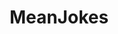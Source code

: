 ---
title: MeanJokes
crosslinks:
- Jokes
- AskReddit
- AntiJokes
- jesuschristreddit
- darkjokes
- gatekeeping
- insanepeoplereddit
- findareddit
- rant
- Jew_Jokes
- explainlikeimfive
- Mean
- dota2dadjokes
- whythehell
- Unclejokes
- OutOfTheLoop
- xkcd
- dontyouknowwhoiam
- CiernyHumor
- AntiAntiJokes
---